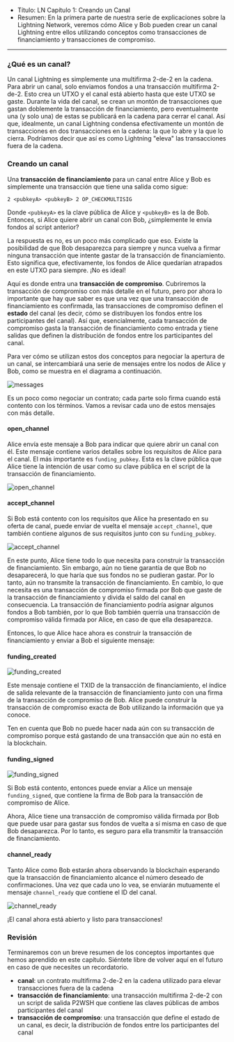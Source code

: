 - Título: LN Capítulo 1: Creando un Canal  
- Resumen: En la primera parte de nuestra serie de explicaciones sobre la Lightning Network, veremos cómo Alice y Bob pueden crear un canal Lightning entre ellos utilizando conceptos como transacciones de financiamiento y transacciones de compromiso.

---

### ¿Qué es un canal?  

Un canal Lightning es simplemente una multifirma 2-de-2 en la cadena. Para abrir un canal, solo enviamos fondos a una transacción multifirma 2-de-2. Esto crea un UTXO y el canal está abierto hasta que este UTXO se gaste. Durante la vida del canal, se crean un montón de transacciones que gastan doblemente la transacción de financiamiento, pero eventualmente una (y solo una) de estas se publicará en la cadena para cerrar el canal. Así que, idealmente, un canal Lightning condensa efectivamente un montón de transacciones en dos transacciones en la cadena: la que lo abre y la que lo cierra. Podríamos decir que así es como Lightning "eleva" las transacciones fuera de la cadena.  

### Creando un canal  

Una **transacción de financiamiento** para un canal entre Alice y Bob es simplemente una transacción que tiene una salida como sigue:  

```
2 <pubkeyA> <pubkeyB> 2 OP_CHECKMULTISIG  
```

Donde `<pubkeyA>` es la clave pública de Alice y `<pubkeyB>` es la de Bob. Entonces, si Alice quiere abrir un canal con Bob, ¿simplemente le envía fondos al script anterior?  

La respuesta es no, es un poco más complicado que eso. Existe la posibilidad de que Bob desaparezca para siempre y nunca vuelva a firmar ninguna transacción que intente gastar de la transacción de financiamiento. Esto significa que, efectivamente, los fondos de Alice quedarían atrapados en este UTXO para siempre. ¡No es ideal!  

Aquí es donde entra una **transacción de compromiso**. Cubriremos la transacción de compromiso con más detalle en el futuro, pero por ahora lo importante que hay que saber es que una vez que una transacción de financiamiento es confirmada, las transacciones de compromiso definen el **estado** del canal (es decir, cómo se distribuyen los fondos entre los participantes del canal). Así que, esencialmente, cada transacción de compromiso gasta la transacción de financiamiento como entrada y tiene salidas que definen la distribución de fondos entre los participantes del canal.  

Para ver cómo se utilizan estos dos conceptos para negociar la apertura de un canal, se intercambiará una serie de mensajes entre los nodos de Alice y Bob, como se muestra en el diagrama a continuación.  

![messages](https://cdn.satellite.earth/9c37526398e56dd466edcc36655eb5d77609958c01b33b539afccbba81c1f2d8.png)

Es un poco como negociar un contrato; cada parte solo firma cuando está contento con los términos. Vamos a revisar cada uno de estos mensajes con más detalle.  

#### open_channel  

Alice envía este mensaje a Bob para indicar que quiere abrir un canal con él. Este mensaje contiene varios detalles sobre los requisitos de Alice para el canal. El más importante es `funding_pubkey`. Esta es la clave pública que Alice tiene la intención de usar como su clave pública en el script de la transacción de financiamiento.  

![open_channel](https://cdn.satellite.earth/d9b15d0315f2537a6b1195b4058fa292eb0dd329c4557e302a03fceff11d07b2.png)

#### accept_channel  

Si Bob está contento con los requisitos que Alice ha presentado en su oferta de canal, puede enviar de vuelta el mensaje `accept_channel`, que también contiene algunos de sus requisitos junto con su `funding_pubkey`.  

![accept_channel](https://cdn.satellite.earth/9d8d4f2dd76fdc1396592765d39870635bb772eaeae0b47a29822f8b1d754a46.png)

En este punto, Alice tiene todo lo que necesita para construir la transacción de financiamiento. Sin embargo, aún no tiene garantía de que Bob no desaparecerá, lo que haría que sus fondos no se pudieran gastar. Por lo tanto, aún no transmite la transacción de financiamiento. En cambio, lo que necesita es una transacción de compromiso firmada por Bob que gaste de la transacción de financiamiento y divida el saldo del canal en consecuencia. La transacción de financiamiento podría asignar algunos fondos a Bob también, por lo que Bob también querría una transacción de compromiso válida firmada por Alice, en caso de que ella desaparezca.  

Entonces, lo que Alice hace ahora es construir la transacción de financiamiento y enviar a Bob el siguiente mensaje:  

#### funding_created  

![funding_created](https://cdn.satellite.earth/7e8dd661e4427b08e362da9462b761845561b24c8aab73dd3c01ef7bead573d8.png)

Este mensaje contiene el TXID de la transacción de financiamiento, el índice de salida relevante de la transacción de financiamiento junto con una firma de la transacción de compromiso de Bob. Alice puede construir la transacción de compromiso exacta de Bob utilizando la información que ya conoce.  

Ten en cuenta que Bob no puede hacer nada aún con su transacción de compromiso porque está gastando de una transacción que aún no está en la blockchain.  

#### funding_signed  

![funding_signed](https://cdn.satellite.earth/249b01d85e603d1c78443b129646fc37f2b1a4a6f169d7fd02ae8779df86a9e9.png)

Si Bob está contento, entonces puede enviar a Alice un mensaje `funding_signed`, que contiene la firma de Bob para la transacción de compromiso de Alice.  

Ahora, Alice tiene una transacción de compromiso válida firmada por Bob que puede usar para gastar sus fondos de vuelta a sí misma en caso de que Bob desaparezca. Por lo tanto, es seguro para ella transmitir la transacción de financiamiento.  

#### channel_ready  

Tanto Alice como Bob estarán ahora observando la blockchain esperando que la transacción de financiamiento alcance el número deseado de confirmaciones. Una vez que cada uno lo vea, se enviarán mutuamente el mensaje `channel_ready` que contiene el ID del canal.  


![channel_ready](https://cdn.satellite.earth/fc523d78363cd8db57152eb146ecec0272b43fb42cef9fab57eba78b63a980d7.png)

¡El canal ahora está abierto y listo para transacciones!  

### Revisión  

Terminaremos con un breve resumen de los conceptos importantes que hemos aprendido en este capítulo. Siéntete libre de volver aquí en el futuro en caso de que necesites un recordatorio.  

- **canal**: un contrato multifirma 2-de-2 en la cadena utilizado para elevar transacciones fuera de la cadena  
- **transacción de financiamiento**: una transacción multifirma 2-de-2 con un script de salida P2WSH que contiene las claves públicas de ambos participantes del canal  
- **transacción de compromiso**: una transacción que define el estado de un canal, es decir, la distribución de fondos entre los participantes del canal  
